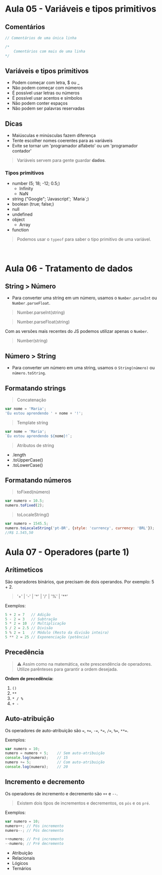 # Aula 05 - Variáveis e tipos primitivos

## Comentários

```javascript
// Comentários de uma única linha

/*
    Comentários com mais de uma linha
*/
```

## Variáveis e tipos primitivos

- Podem começar com letra, $ ou _
- Não podem começar com números
- É possível usar letras ou números
- É possível usar acentos e símbolos
- Não podem conter espaços
- Não podem ser palavras reservadas

## Dicas
- Maiúsculas e minúsculas fazem diferença
- Tente escolher nomes coerentes para as variáveis
- Evite se tornar um 'programador alfabeto' ou um 'programador contador'

> Variáveis servem para gente guardar **dados**.

### Tipos primitivos
- number (5; 18; -12; 0.5;)
    - Infinity
    - NaN
- string ("Google"; 'Javascript'; \`Maria\`;)
- boolean (true; false;)
- null
- undefined
- object
    - Array
- function

> Podemos usar o `typeof` para saber o tipo primitivo de uma variável.

<br>

# Aula 06 - Tratamento de dados

## String > Número
- Para converter uma string em um número, usamos o `Number.parseInt` ou `Number.parseFloat`.
> Number.parseInt(string)

> Number.parseFloat(string)

Com as versões mais recentes do JS podemos utilizar apenas o `Number`.
> Number(string)

## Número > String
- Para converter um número em uma string, usamos o `String(número)` ou `número.toString`.

## Formatando strings

> Concatenação
```javascript
var nome = 'Maria';
'Eu estou aprendendo ' + nome + '!';
```

> Template string
```javascript
var nome = 'Maria';
`Eu estou aprendendo ${nome}!`;
```

> Atributos de string
- .length
- .toUpperCase()
- .toLowerCase()

## Formatando números

> toFixed(número)
```javascript
var numero = 10.5;
numero.toFixed(2);
```

> toLocaleString()
```javascript
var numero = 1545.5;
numero.toLocaleString('pt-BR', {style: 'currency', currency: 'BRL'});
//R$ 1.545,50
```

# Aula 07 - Operadores (parte 1)

## Arítimeticos

São operadores binários, que precisam de dois operandos. Por exemplo: 5 + 2.
> '+' | '-' | '*' | '/' | '%' | '**'

Exemplos:
```javascript
5 + 2 = 7   // Adição
5 - 2 = 3   // Subtração
5 * 2 = 10  // Multiplicação
5 / 2 = 2.5 // Divisão
5 % 2 = 1   // Módulo (Resto da divisão inteira)
5 ** 2 = 25 // Exponenciação (potência)
```

## Precedência
> ⚠ Assim como na matemática, exite prescendência de operadores. Utilize parênteses para garantir a ordem desejada.

**Ordem de precedência:**
1. `()`
2. `**`
3. `* / %`
4. `+ -`

## Auto-atribuição
Os operadores de auto-atribuição são `=`, `+=`, `-=`, `*=`, `/=`, `%=`, `**=`.

Exemplos:
```javascript
var numero = 10;
numero = numero + 5;    // Sem auto-atribuição
console.log(numero);    // 15
numero += 5;            // Com auto-atribuição
console.log(numero);    // 20
```

## Incremento e decremento
Os operadores de incremento e decremento são `++` e `--`.

> Existem dois tipos de incrementos e decrementos, os `pós` e os `pré`.

Exemplos:
```javascript
var numero = 10;
numero++; // Pós incremento
numero--; // Pós decremento

++numero; // Pré incremento
--numero; // Pré decremento
```

- Atribuição
- Relacionais
- Lógicos
- Ternários